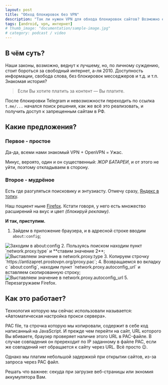 ```yaml
---
layout: post
title: "Обход блокировок без VPN"
description: "Так ли нужен VPN для обхода блокировок сайтов? Возможно есть иной способ решения? Разбираемся."
tags: [android, vpn, интернет]
# thumb_image: "documentation/sample-image.jpg"
# category: podcast / video
---
```


## В чём суть?
Наши законы, возможно, веднут к лучшему, но, по личному суждению, стоит бороться за свободный интернет, а-ля 2010. Доступность информации, свобода слова, без блокировок месседжеров и т.д. и т.п. Знакомая история?

> Если Вы хотите платить за контент — Вы платите.

После блокировки Telegram и невозможности переходить по ссылка `t.me/...` начался поиск решения, как же всё это реализовать, и получить доступ к запрещенным сайтам в РФ. 

## Какие предложения?

### Первое - простое

Да-да, всеми нами знакомый VPN + OpenVPN = Ужас.

Минус, вероято, один и он существенный: *ЖОР БАТАРЕИ*, и от этого не уйти, поэтому откладываем в сторону.

### Второе - мудрёное

Есть где разгуляться поисковику и энтузиасту. Отмечу сразу, <u>Яндекс в топку</u>.


Наш поциент ныне [Firefox](https://play.google.com/store/apps/details?id=org.mozilla.firefox&hl=en_US). Кстати говоря, у него есть множество расширений на вкус и цвет *(блокируй рекламу)*.

**И так, приступим.**

1. Зайдем в приложение браузера, и в адресной строке вводим `about:config`;
<img src="{% asset 'Firefox_1.jpg' @path %}" alt="Заходим в about:config" />
2. Пользуясь поиском находим пункт `network.proxy.type` и **ставим значение 2**;
<img src="{% asset 'Firefox_2.jpg' @path %}" alt="Выставляем значение в network.proxy.type" />
3. Копируем строчку `https://antizapret.prostovpn.org/proxy.pac`;
4. Возвращаемся во вкладку с `about:config`, находим пункт `network.proxy.autoconfig_url` и вставляем скопированную строку;
<img src="{% asset 'Firefox_3.jpg' @path %}" alt="Выставляем значение в network.proxy.autoconfig_url" />
5. Перезагружаем Firefox.

## Как это работает?

Технология которую мы сейчас использовали называется: «Автоматическая настройка прокси сервера».

PAC file, та строчка которую мы копировали, содержит в себе код написанный на JavaScript. И прежде чем перейти на сайт, URL которого Вы вбиваете, браузер проверяет наличие этого URL в PAC-файле. В случае совпадения он пререходит по IP заданному в файле PAC, если же совпадений нет обращается к сайту через URL. Всё просто :wink:.

Однако мы платим небольшой задержкой при открытии сайтов, из-за запроса через PAC файл.

Решать что важнее: секуда при загрузке веб-страницы или экномия аккумулятора Вам.